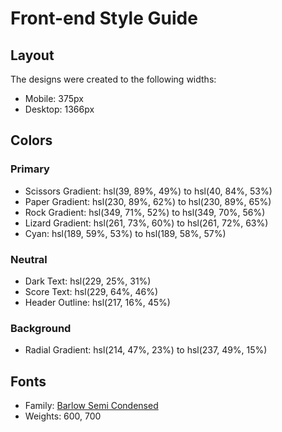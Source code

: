 # Front-end Style Guide

## Layout

The designs were created to the following widths:

- Mobile: 375px
- Desktop: 1366px


## Colors

### Primary

- Scissors Gradient: hsl(39, 89%, 49%) to hsl(40, 84%, 53%)
- Paper Gradient: hsl(230, 89%, 62%) to hsl(230, 89%, 65%)
- Rock Gradient: hsl(349, 71%, 52%) to hsl(349, 70%, 56%)
- Lizard Gradient: hsl(261, 73%, 60%) to hsl(261, 72%, 63%)
- Cyan: hsl(189, 59%, 53%) to hsl(189, 58%, 57%)

### Neutral

- Dark Text: hsl(229, 25%, 31%)
- Score Text: hsl(229, 64%, 46%)
- Header Outline: hsl(217, 16%, 45%)

### Background

- Radial Gradient: hsl(214, 47%, 23%) to hsl(237, 49%, 15%)

## Fonts

- Family: [Barlow Semi Condensed](https://fonts.google.com/specimen/Barlow+Semi+Condensed)
- Weights: 600, 700
